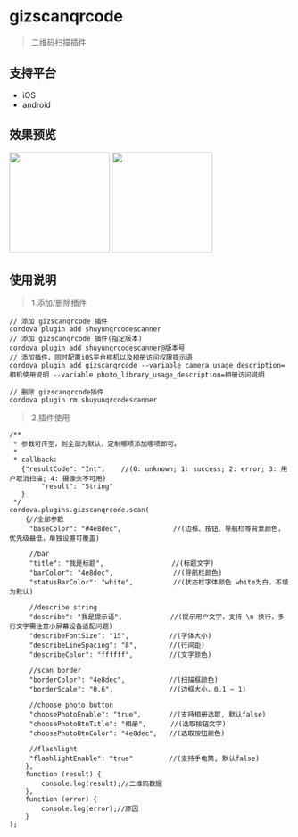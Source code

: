 # gizscanqrcode

> 二维码扫描插件

## 支持平台
* iOS
* android

## 效果预览
<img src="https://raw.githubusercontent.com/wiki/gizwits/cordova-gizwits-scan-qrcode/iOS_1.2.0_1.jpg" width=180/> <img src="https://raw.githubusercontent.com/wiki/gizwits/cordova-gizwits-scan-qrcode/iOS_1.2.0_2.jpg" width=180/>

## 使用说明

> 1.添加/删除插件

```
// 添加 gizscanqrcode 插件
cordova plugin add shuyunqrcodescanner
// 添加 gizscanqrcode 插件(指定版本)
cordova plugin add shuyunqrcodescanner@版本号
// 添加插件，同时配置iOS平台相机以及相册访问权限提示语
cordova plugin add gizscanqrcode --variable camera_usage_description=相机使用说明 --variable photo_library_usage_description=相册访问说明
```
```
// 删除 gizscanqrcode插件
cordova plugin rm shuyunqrcodescanner
```

> 2.插件使用

```
/**
 * 参数可传空，则全部为默认，定制哪项添加哪项即可。
 * 
 * callback:
   {"resultCode": "Int",    //(0: unknown; 1: success; 2: error; 3: 用户取消扫描; 4: 摄像头不可用)
        "result": "String"
   }
 */
cordova.plugins.gizscanqrcode.scan(
    {//全部参数
     "baseColor": "#4e8dec",             //(边框、按钮、导航栏等背景颜色，优先级最低，单独设置可覆盖)

     //bar
     "title": "我是标题",                 //(标题文字)
     "barColor": "4e8dec",               //(导航栏颜色)
     "statusBarColor": "white",          //(状态栏字体颜色 white为白，不填为默认)

     //describe string
     "describe": "我是提示语",            //(提示用户文字，支持 \n 换行，多行文字需注意小屏幕设备适配问题)
     "describeFontSize": "15",          //(字体大小)
     "describeLineSpacing": "8",        //(行间距)
     "describeColor": "ffffff",         //(文字颜色)

     //scan border
     "borderColor": "4e8dec",           //(扫描框颜色)
     "borderScale": "0.6",              //(边框大小，0.1 ~ 1)

     //choose photo button
     "choosePhotoEnable": "true",       //(支持相册选取, 默认false)
     "choosePhotoBtnTitle": "相册",      //(选取按钮文字)
     "choosePhotoBtnColor": "4e8dec",   //(选取按钮颜色)

     //flashlight
     "flashlightEnable": "true"         //(支持手电筒, 默认false)
    },
    function (result) {
        console.log(result);//二维码数据
    },
    function (error) {
        console.log(error);//原因
    }
);
```







